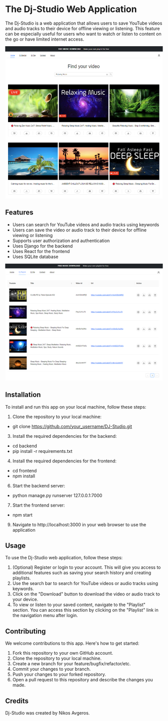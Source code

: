 # The Dj-Studio Web Application

The Dj-Studio is a web application that allows users to save YouTube videos and audio tracks to their device for offline viewing or listening. This feature can be especially useful for users who want to watch or listen to content on the go or have limited internet access.

![Dj-Studio Home Page](images/home.png)

## Features

- Users can search for YouTube videos and audio tracks using keywords
- Users can save the video or audio track to their device for offline viewing or listening
- Supports user authorization and authentication
- Uses Django for the backend
- Uses React for the frontend
- Uses SQLite database

![Dj-Studio Playlist Page](images/playlist.png)

## Installation

To install and run this app on your local machine, follow these steps:

1. Clone the repository to your local machine:
- git clone https://github.com/your_username/DJ-Studio.git
3. Install the required dependencies for the backend:
- cd backend 
- pip install -r requirements.txt
4. Install the required dependencies for the frontend: 
- cd frontend 
- npm install
6. Start the backend server: 
- python manage.py runserver 127.0.0.1:7000
7. Start the frontend server: 
- npm start
9. Navigate to http://localhost:3000 in your web browser to use the application


## Usage

To use the Dj-Studio web application, follow these steps:

1. (Optional) Register or login to your account. This will give you access to additional features such as saving your search history and creating playlists.
2. Use the search bar to search for YouTube videos or audio tracks using keywords.
3. Click on the "Download" button to download the video or audio track to your device.
4. To view or listen to your saved content, navigate to the "Playlist" section. You can access this section by clicking on the "Playlist" link in the navigation menu after login.

## Contributing

We welcome contributions to this app. Here's how to get started:

1. Fork this repository to your own GitHub account.
2. Clone the repository to your local machine.
3. Create a new branch for your feature/bugfix/refactor/etc.
4. Commit your changes to your branch.
5. Push your changes to your forked repository.
6. Open a pull request to this repository and describe the changes you made.

## Credits

Dj-Studio was created by Nikos Avgeros.
